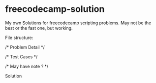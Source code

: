 # freecodecamp-solution
My own Solutions for freecodecamp scripting problems.
May not be the best or the fast one, but working.

File structure:

/*
Problem Detail
*/

/*
Test Cases
*/

/*
May have note ?
*/

Solution
